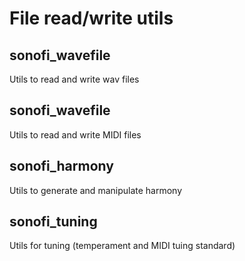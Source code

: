 # File read/write utils
## sonofi_wavefile
Utils to read and write wav files

## sonofi_wavefile
Utils to read and write MIDI files

## sonofi_harmony
Utils to generate and manipulate harmony

## sonofi_tuning
Utils for tuning (temperament and MIDI tuing standard)
